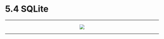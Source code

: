 # 5.4 SQLite

---

<center><img src="https://ss0.bdstatic.com/70cFvHSh_Q1YnxGkpoWK1HF6hhy/it/u=822370897,3132918449&fm=26&gp=0.jpg"></center>

---
